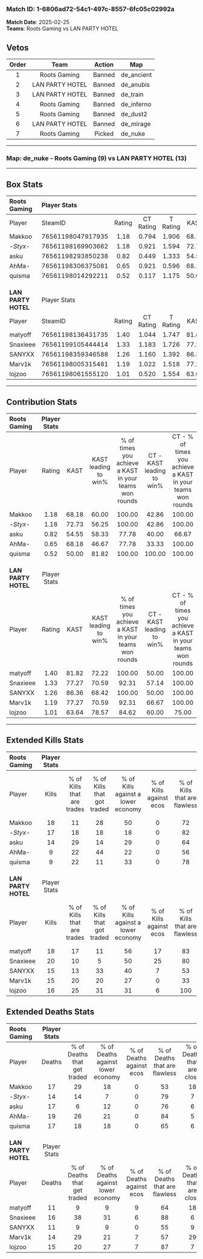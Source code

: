 ### Match ID: 1-6806ad72-54c1-497c-8557-6fc05c02992a  
**Match Date**: 2025-02-25  
**Teams**: Roots Gaming vs LAN PARTY HOTEL  

## Vetos  

| Order | Team | Action | Map |
| :---: | :--: | :----: | --- |
| 1 | Roots Gaming | Banned | de_ancient |
| 2 | LAN PARTY HOTEL | Banned | de_anubis |
| 3 | LAN PARTY HOTEL | Banned | de_train |
| 4 | Roots Gaming | Banned | de_inferno |
| 5 | Roots Gaming | Banned | de_dust2 |
| 6 | LAN PARTY HOTEL | Banned | de_mirage |
| 7 | Roots Gaming | Picked | de_nuke |

---  

### **Map**: de_nuke - Roots Gaming (9) vs LAN PARTY HOTEL (13)  
---  

## Box Stats  

| **Roots Gaming**    | Player Stats      |        |           |          |       |      |       |         |        |      |     |
| :- | :- | :-: | :-: | :-: | :-: | :-: | :-: | :-: | :-: | :-: | :-: |
| Player              | SteamID           | Rating | CT Rating | T Rating | KAST  | ADR  | Kills | Assists | Deaths | K/D  | HS% |
| Makkoo              | 76561198047917935 |  1.18  |   0.794   |  1.906   | 68.18 | 96.6 |  18   |    3    |   17   | 1.06 | 77  |
| -_Styx_-            | 76561198169903662 |  1.18  |   0.921   |  1.594   | 72.73 | 77.6 |  17   |    2    |   14   | 1.21 | 64  |
| asku                | 76561198293850238 |  0.82  |   0.449   |  1.333   | 54.55 | 65.3 |  14   |    4    |   17   | 0.82 | 50  |
| AhMa-               | 76561198306375081 |  0.65  |   0.921   |  0.596   | 68.18 | 56.7 |   9   |    4    |   19   | 0.47 | 77  |
| quisma              | 76561198014292211 |  0.52  |   0.117   |  1.175   | 50.00 | 46.1 |   9   |    2    |   17   | 0.53 | 66  |
|                     |                   |        |           |          |       |      |       |         |        |      |     |
|                     |                   |        |           |          |       |      |       |         |        |      |     |
|                     |                   |        |           |          |       |      |       |         |        |      |     |
| **LAN PARTY HOTEL** | Player Stats      |        |           |          |       |      |       |         |        |      |     |
| Player              | SteamID           | Rating | CT Rating | T Rating | KAST  | ADR  | Kills | Assists | Deaths | K/D  | HS% |
| matyoff             | 76561198136431735 |  1.40  |   1.044   |  1.747   | 81.82 | 86.0 |  18   |    6    |   11   | 1.64 | 72  |
| Snaxieee            | 76561199105444414 |  1.33  |   1.183   |  1.726   | 77.27 | 88.6 |  20   |    5    |   16   | 1.25 | 55  |
| SANYXX              | 76561198359346588 |  1.26  |   1.160   |  1.392   | 86.36 | 71.7 |  15   |    4    |   11   | 1.36 | 73  |
| Marv1k              | 76561198005315481 |  1.19  |   1.022   |  1.518   | 77.27 | 93.4 |  15   |    4    |   14   | 1.07 | 60  |
| lojzoo              | 76561198061555120 |  1.01  |   0.520   |  1.554   | 63.64 | 66.0 |  16   |    2    |   15   | 1.07 | 56  |
---  

## Contribution Stats  

| **Roots Gaming**    | Player Stats |       |                      |                                                        |                           |                                                             |                          |                                                            |
| :- | :-: | :-: | :-: | :-: | :-: | :-: | :-: | :-: |
| Player              |    Rating    | KAST  | KAST leading to win% | % of times you achieve a KAST in your teams won rounds | CT - KAST leading to win% | CT - % of times you achieve a KAST in your teams won rounds | T - KAST leading to win% | T - % of times you achieve a KAST in your teams won rounds |
| Makkoo              |     1.18     | 68.18 |        60.00         |                         100.00                         |           42.86           |                           100.00                            |          75.00           |                           100.00                           |
| -_Styx_-            |     1.18     | 72.73 |        56.25         |                         100.00                         |           42.86           |                           100.00                            |          66.67           |                           100.00                           |
| asku                |     0.82     | 54.55 |        58.33         |                         77.78                          |           40.00           |                            66.67                            |          71.43           |                           83.33                            |
| AhMa-               |     0.65     | 68.18 |        46.67         |                         77.78                          |           33.33           |                           100.00                            |          66.67           |                           66.67                            |
| quisma              |     0.52     | 50.00 |        81.82         |                         100.00                         |          100.00           |                           100.00                            |          75.00           |                           100.00                           |
|                     |              |       |                      |                                                        |                           |                                                             |                          |                                                            |
|                     |              |       |                      |                                                        |                           |                                                             |                          |                                                            |
|                     |              |       |                      |                                                        |                           |                                                             |                          |                                                            |
| **LAN PARTY HOTEL** | Player Stats |       |                      |                                                        |                           |                                                             |                          |                                                            |
| Player              |    Rating    | KAST  | KAST leading to win% | % of times you achieve a KAST in your teams won rounds | CT - KAST leading to win% | CT - % of times you achieve a KAST in your teams won rounds | T - KAST leading to win% | T - % of times you achieve a KAST in your teams won rounds |
| matyoff             |     1.40     | 81.82 |        72.22         |                         100.00                         |           50.00           |                           100.00                            |          90.00           |                           100.00                           |
| Snaxieee            |     1.33     | 77.27 |        70.59         |                         92.31                          |           57.14           |                           100.00                            |          80.00           |                           88.89                            |
| SANYXX              |     1.26     | 86.36 |        68.42         |                         100.00                         |           50.00           |                           100.00                            |          81.82           |                           100.00                           |
| Marv1k              |     1.19     | 77.27 |        70.59         |                         92.31                          |           66.67           |                           100.00                            |          72.73           |                           88.89                            |
| lojzoo              |     1.01     | 63.64 |        78.57         |                         84.62                          |           60.00           |                            75.00                            |          88.89           |                           88.89                            |
---  

## Extended Kills Stats  

| **Roots Gaming**    | Player Stats |                            |                            |                                    |                         |                              |                                 |                                       |                    |           |
| :- | :-: | :-: | :-: | :-: | :-: | :-: | :-: | :-: | :-: | :-: |
| Player              |    Kills     | % of Kills that are trades | % of Kills that got traded | % of Kills against a lower economy | % of Kills against ecos | % of Kills that are flawless | % of Kills that are close duels | % of Kills that are assisted by flash | Pistol Round Kills | AWP Kills |
| Makkoo              |      18      |             11             |             28             |                 50                 |            0            |              72              |                6                |                  11                   |         2          |     0     |
| -_Styx_-            |      17      |             18             |             18             |                 18                 |            0            |              82              |                6                |                   6                   |         0          |     0     |
| asku                |      14      |             29             |             14             |                 29                 |            0            |              64              |               14                |                   0                   |         1          |     5     |
| AhMa-               |      9       |             22             |             44             |                 22                 |            0            |              56              |               33                |                   0                   |         0          |     0     |
| quisma              |      9       |             22             |             11             |                 33                 |            0            |              78              |               22                |                  11                   |         0          |     0     |
|                     |              |                            |                            |                                    |                         |                              |                                 |                                       |                    |           |
|                     |              |                            |                            |                                    |                         |                              |                                 |                                       |                    |           |
|                     |              |                            |                            |                                    |                         |                              |                                 |                                       |                    |           |
| **LAN PARTY HOTEL** | Player Stats |                            |                            |                                    |                         |                              |                                 |                                       |                    |           |
| Player              |    Kills     | % of Kills that are trades | % of Kills that got traded | % of Kills against a lower economy | % of Kills against ecos | % of Kills that are flawless | % of Kills that are close duels | % of Kills that are assisted by flash | Pistol Round Kills | AWP Kills |
| matyoff             |      18      |             17             |             11             |                 56                 |           17            |              83              |                6                |                   6                   |         1          |     0     |
| Snaxieee            |      20      |             10             |             5              |                 50                 |           25            |              80              |               10                |                   5                   |         0          |     4     |
| SANYXX              |      15      |             13             |             33             |                 40                 |            7            |              53              |                7                |                   0                   |         1          |     0     |
| Marv1k              |      15      |             20             |             20             |                 27                 |            0            |              33              |               20                |                   7                   |         3          |     0     |
| lojzoo              |      16      |             25             |             31             |                 31                 |            6            |             100              |                0                |                   6                   |         5          |     0     |
## Extended Deaths Stats  

| **Roots Gaming**    | Player Stats |                             |                                   |                          |                               |                            |                           |               |
| :- | :-: | :-: | :-: | :-: | :-: | :-: | :-: | :-: |
| Player              |    Deaths    | % of Deaths that get traded | % of Deaths against lower economy | % of Deaths against ecos | % of Deaths that are flawless | % of Deaths that are close | % of Deaths while blinded | Deaths to AWP |
| Makkoo              |      17      |             29              |                18                 |            0             |              53               |             18             |             6             |       1       |
| -_Styx_-            |      14      |             14              |                 7                 |            0             |              79               |             7              |             7             |       0       |
| asku                |      17      |              6              |                12                 |            0             |              76               |             6              |             0             |       1       |
| AhMa-               |      19      |             26              |                21                 |            0             |              84               |             5              |             5             |       2       |
| quisma              |      17      |             18              |                18                 |            0             |              65               |             6              |             6             |       0       |
|                     |              |                             |                                   |                          |                               |                            |                           |               |
|                     |              |                             |                                   |                          |                               |                            |                           |               |
|                     |              |                             |                                   |                          |                               |                            |                           |               |
| **LAN PARTY HOTEL** | Player Stats |                             |                                   |                          |                               |                            |                           |               |
| Player              |    Deaths    | % of Deaths that get traded | % of Deaths against lower economy | % of Deaths against ecos | % of Deaths that are flawless | % of Deaths that are close | % of Deaths while blinded | Deaths to AWP |
| matyoff             |      11      |              9              |                 9                 |            9             |              64               |             18             |             0             |       0       |
| Snaxieee            |      16      |             38              |                31                 |            6             |              88               |             6              |             6             |       0       |
| SANYXX              |      11      |              9              |                 9                 |            0             |              55               |             9              |             0             |       3       |
| Marv1k              |      14      |             29              |                21                 |            7             |              57               |             29             |             7             |       1       |
| lojzoo              |      15      |             20              |                27                 |            7             |              87               |             7              |            13             |       1       |
